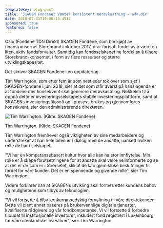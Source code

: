```yaml
---
templateKey: blog-post
title: 'SKAGEN Fondene: Venter konsistent meravkastning - adm.dir'
date: 2018-07-31T15:08:13.451Z
sponsored: true
featured: false
---
```

Oslo (Fondene TDN Direkt) SKAGEN Fondene, som ble kjøpt av finanskonsernet Storebrand i oktober 2017, drar fortsatt fordel av å være en liten, aktiv fondsforvalter. Samtidig kan fondsselskapet ha fordel av å tilhøre Storebrand-konsernet, i form av flere ressurser og større utviklingskapasitet.



Det skriver SKAGEN Fondene i en oppdatering.



Tim Warrington, som etter fem år som nestleder tok over som sjef i SKAGEN-fondene i juni 2018, sier at det som står øverst på hans agenda er at fondene mer konsekvent skal generere meravkastning. Nøkkelen til å oppnå dette er investeringsselskapets stabile investeringsplattform, samt at SKAGENs investeringsfilosofi og -prosess brukes og gjennomføres konsekvent, sier den administrerende direktøren.

![Tim Warrington. (Kilde: SKAGEN Fondene)](/img/136.png)

<span class="image-caption">Tim Warrington. (Kilde: SKAGEN Fondene)</span>

Tim Warrington fremhever også viktigheten av sine medarbeidere og understreker at han hele tiden er i dialog med de ansatte, uansett hvilken rolle de har i selskapet.



"Vi har en kompetansebasert kultur hvor alle kan ha stor innflytelse. Min rolle er å skape forutsetningene for at ansatte skal være velinformerte og se at det er de som er i førersetet, slik at de kan gjøre kloke beslutninger til fordel for våre kunder. Det er en spennende og givende rolle", sier Tim Warrington.



Videre forklarer han at SKAGENs utvikling skal formes etter kundens behov og mulighetene som tilbys av teknologien.



"Vi vil fortsette å tilby konkurransedyktig forvaltning til våre direktekunder. Dette vil blant annet baseres på brukervennlige digitale tjenester, kvalifiserte rådgivere og vår fondkompetanse. Vi vil fortsette å forbedre tilbudet til institusjonelle investorer, inkludert fond registrert i Luxembourg for våre utenlandske investorer", sier Tim Warrington.

